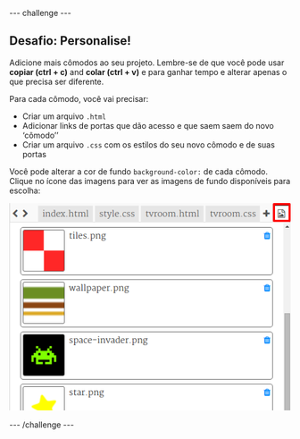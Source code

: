 \--- challenge \---

## Desafio: Personalise!

Adicione mais cômodos ao seu projeto. Lembre-se de que você pode usar **copiar (ctrl + c)** and **colar (ctrl + v)** e para ganhar tempo e alterar apenas o que precisa ser diferente. 

Para cada cômodo, você vai precisar:

+ Criar um arquivo `.html`
+ Adicionar links de portas que dão acesso e que saem saem do novo ‘cômodo’’
+ Criar um arquivo `.css` com os estilos do seu novo cômodo e de suas portas

Você pode alterar a cor de fundo `background-color:` de cada cômodo. Clique no ícone das imagens para ver as imagens de fundo disponíveis para escolha:

![captura de tela](images/rooms-images.png)

\--- /challenge \---